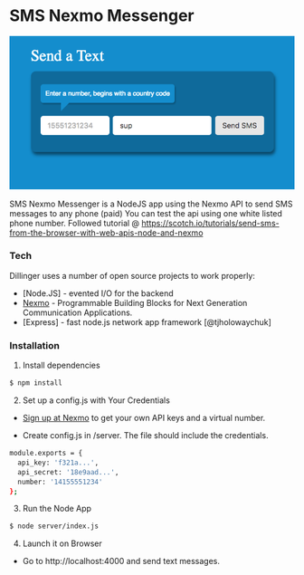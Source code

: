# SMS Nexmo Messenger

[![N|Solid](https://github.com/KryptoCode/sms-node-nexmo-project/blob/master/public/images/smsproject.png?raw=true)](https://nodesource.com/products/nsolid)

SMS Nexmo Messenger is a NodeJS app using the Nexmo API to send SMS messages to any phone (paid) You can test the api using one white listed phone number. Followed tutorial @ https://scotch.io/tutorials/send-sms-from-the-browser-with-web-apis-node-and-nexmo

  
### Tech

Dillinger uses a number of open source projects to work properly:

* [Node.JS] - evented I/O for the backend
* [Nexmo](https://www.nexmo.com) - Programmable Building Blocks for Next Generation Communication Applications.
* [Express] - fast node.js network app framework [@tjholowaychuk]

### Installation

1. Install dependencies
```sh
$ npm install
```
2. Set up a config.js with Your Credentials

* [Sign up at Nexmo](https://dashboard.nexmo.com/sign-up) to get your own API keys and a virtual number.

* Create config.js in /server. The file should include the credentials.
```sh
module.exports = {
  api_key: 'f321a...',
  api_secret: '18e9aad...',
  number: '14155551234'
};
```
3. Run the Node App
```sh
$ node server/index.js
```
4. Launch it on Browser

* Go to http://localhost:4000 and send text messages.
